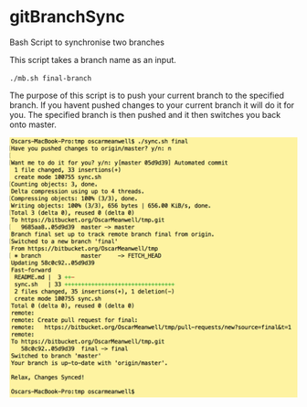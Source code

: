 # gitBranchSync
Bash Script to synchronise two branches

This script takes a branch name as an input.

`./mb.sh final-branch`

The purpose of this script is to push your current branch to the specified branch. If you havent pushed changes to your current branch it will do it for you. The specified branch is then pushed and it then switches you back onto master.


![terminal_ouput](https://github.com/oscarmeanwell/gitBranchSync/blob/master/xp.png)
